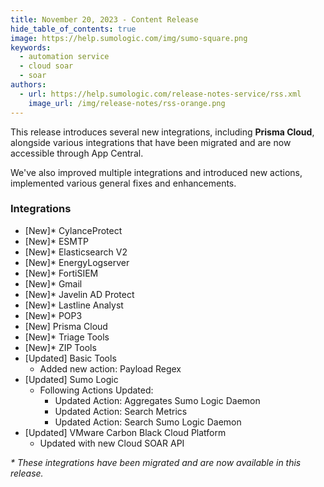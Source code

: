 ```yaml
---
title: November 20, 2023 - Content Release
hide_table_of_contents: true
image: https://help.sumologic.com/img/sumo-square.png
keywords:
  - automation service
  - cloud soar
  - soar
authors:
  - url: https://help.sumologic.com/release-notes-service/rss.xml
    image_url: /img/release-notes/rss-orange.png
---
```



This release introduces several new integrations, including **Prisma Cloud**, alongside various integrations that have been migrated and are now accessible through App Central.  

We've also improved multiple integrations and introduced new actions, implemented various general fixes and enhancements. 

### Integrations

* [New]* CylanceProtect
* [New]* ESMTP
* [New]* Elasticsearch V2
* [New]* EnergyLogserver
* [New]* FortiSIEM
* [New]* Gmail
* [New]* Javelin AD Protect
* [New]* Lastline Analyst
* [New]* POP3
* [New] Prisma Cloud
* [New]* Triage Tools
* [New]* ZIP Tools
* [Updated] Basic Tools
  * Added new action: Payload Regex
* [Updated] Sumo Logic
  * Following Actions Updated:
    * Updated Action: Aggregates Sumo Logic Daemon
    * Updated Action: Search Metrics
    * Updated Action: Search Sumo Logic Daemon
* [Updated] VMware Carbon Black Cloud Platform
  * Updated with new Cloud SOAR API

*\* These integrations have been migrated and are now available in this release.*
